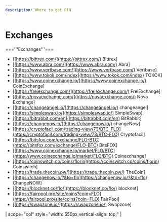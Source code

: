 ```yaml
---
description: Where to get PIN
---
```


# Exchanges

==='''Exchanges'''===

* \[[https://bittrex.com/](https://bittrex.com/) Bittrex\]
* \[[https://www.abra.com/](https://www.abra.com/) Abra\]
* \[[https://www.vertbase.com/](https://www.vertbase.com/) Vertbase\]
* \[[https://www.tokok.com/index](https://www.tokok.com/index) TOKOK\]
* \[[https://www.coinexchange.io/](https://www.coinexchange.io/) CoinExchange\]
* \[[https://freiexchange.com/](https://freiexchange.com/) FreiExchange\]
* \[[https://novaexchange.com/](https://novaexchange.com/) Nova Exchange\]
* \[[https://changeangel.io/](https://changeangel.io/) changeangel\]
* \[[https://simpleswap.io/](https://simpleswap.io/) SimpleSwap\]
* \[[https://bitrabbit.com/en](https://bitrabbit.com/en) BitRabbit\]
* \[[https://changenow.io/](https://changenow.io/) changeNow\]
* \[[https://cryptofacil.com/trading-view/73/BTC-FLO](https://cryptofacil.com/trading-view/73/BTC-FLO) Cryptofacil\]
* \[[https://bitsfox.com/exchange/FLO-BTC](https://bitsfox.com/exchange/FLO-BTC) BitsFOX\]
* \[[https://www.coinexchange.io/market/FLO/BTC](https://www.coinexchange.io/market/FLO/BTC) Coinexchange\]
* \[[https://coinswitch.co/coins/florin](https://coinswitch.co/coins/florin) Coinswitch\]
* \[[https://trade.thecoin.pw/](https://trade.thecoin.pw/) TheCoin\]
* \[[https://changenow.io/?&to=flo](https://changenow.io/?&to=flo) ChangeNOW\]
* \[[https://blocknet.co/flo/](https://blocknet.co/flo/) blocknet\]
* \[[https://fairpool.pro/site/coins?coin=FLO](https://fairpool.pro/site/coins?coin=FLO) FairPool\]
* \[[https://swapzone.io/](https://swapzone.io/) Swapzone\]

\| scope="col" style="width: 550px;vertical-align: top;" \|

